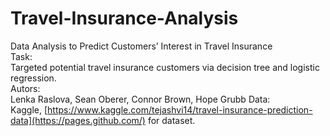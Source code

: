 # Travel-Insurance-Analysis
Data Analysis to Predict Customers’ Interest in Travel Insurance <br>
Task: <br>
Targeted potential travel insurance customers via decision tree and logistic regression. <br>
Autors: <br>
Lenka Raslova, Sean Oberer, Connor Brown, Hope Grubb
Data: <br>
Kaggle, [https://www.kaggle.com/tejashvi14/travel-insurance-prediction-data](https://pages.github.com/) for dataset. <br>
